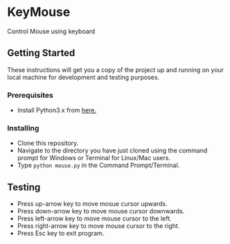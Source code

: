 # KeyMouse
Control Mouse using keyboard

## Getting Started
These instructions will get you a copy of the project up and running on your local machine for development and testing purposes.

### Prerequisites
* Install Python3.x from [here.](https://www.python.org/)


### Installing
* Clone this repository.
* Navigate to the directory you have just cloned using the command prompt for Windows or Terminal for Linux/Mac users.
* Type `python mouse.py` in the Command Prompt/Terminal.

## Testing
* Press up-arrow key to move mosue cursor upwards.
* Press down-arrow key to move mouse cursor downwards.
* Press left-arrow key to move mouse cursor to the left.
* Press right-arrow key to move mouse cursor to the right.
* Press Esc key to exit program.
